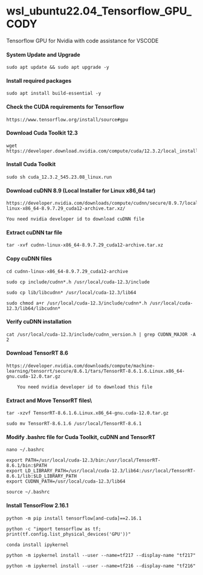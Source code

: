 # wsl_ubuntu22.04_Tensorflow_GPU_CODY
Tensorflow GPU for Nvidia with code assistance for VSCODE

#### System Update and Upgrade
```
sudo apt update && sudo apt upgrade -y
```

#### Install required packages
```
sudo apt install build-essential -y
```

#### Check the CUDA requirements for Tensorflow
```
https://www.tensorflow.org/install/source#gpu
```

#### Download Cuda Toolkit 12.3
```
wget https://developer.download.nvidia.com/compute/cuda/12.3.2/local_installers/cuda_12.3.2_545.23.08_linux.run
```

#### Install Cuda Toolkit
```
sudo sh cuda_12.3.2_545.23.08_linux.run
```

#### Download cuDNN 8.9 (Local Installer for Linux x86_64 tar)
```
https://developer.nvidia.com/downloads/compute/cudnn/secure/8.9.7/local_installers/12.x/cudnn-linux-x86_64-8.9.7.29_cuda12-archive.tar.xz/
```
	You need nvidia developer id to download cuDNN file

#### Extract cuDNN tar file
```
tar -xvf cudnn-linux-x86_64-8.9.7.29_cuda12-archive.tar.xz
```

#### Copy cuDNN files
```
cd cudnn-linux-x86_64-8.9.7.29_cuda12-archive
```
```
sudo cp include/cudnn*.h /usr/local/cuda-12.3/include
```
```
sudo cp lib/libcudnn* /usr/local/cuda-12.3/lib64
```
```
sudo chmod a+r /usr/local/cuda-12.3/include/cudnn*.h /usr/local/cuda-12.3/lib64/libcudnn*
```

#### Verify cuDNN installation
```
cat /usr/local/cuda-12.3/include/cudnn_version.h | grep CUDNN_MAJOR -A 2
```

#### Download TensorRT 8.6
```
https://developer.nvidia.com/downloads/compute/machine-learning/tensorrt/secure/8.6.1/tars/TensorRT-8.6.1.6.Linux.x86_64-gnu.cuda-12.0.tar.gz
```
		You need nvidia developer id to download this file

#### Extract and Move TensorRT files\
```
tar -xzvf TensorRT-8.6.1.6.Linux.x86_64-gnu.cuda-12.0.tar.gz
```
```
sudo mv TensorRT-8.6.1.6 /usr/local/TensorRT-8.6.1
```

#### Modify .bashrc file for Cuda Toolkit, cuDNN and TensorRT
```
nano ~/.bashrc
```
```
export PATH=/usr/local/cuda-12.3/bin:/usr/local/TensorRT-8.6.1/bin:$PATH
export LD_LIBRARY_PATH=/usr/local/cuda-12.3/lib64:/usr/local/TensorRT-8.6.1/lib:$LD_LIBRARY_PATH
export CUDNN_PATH=/usr/local/cuda-12.3/lib64
```
```
source ~/.bashrc
```


#### Install TensorFlow 2.16.1
```
python -m pip install tensorflow[and-cuda]==2.16.1
```

```
python -c "import tensorflow as tf; print(tf.config.list_physical_devices('GPU'))"
```


```
conda install ipykernel
```

```
python -m ipykernel install --user --name=tf217 --display-name "tf217"
```

```
python -m ipykernel install --user --name=tf216 --display-name "tf216"
```

